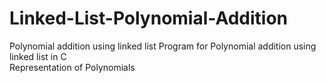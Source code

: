 # Linked-List-Polynomial-Addition
Polynomial addition using linked list Program for 
Polynomial addition using linked list in C  
Representation of Polynomials
